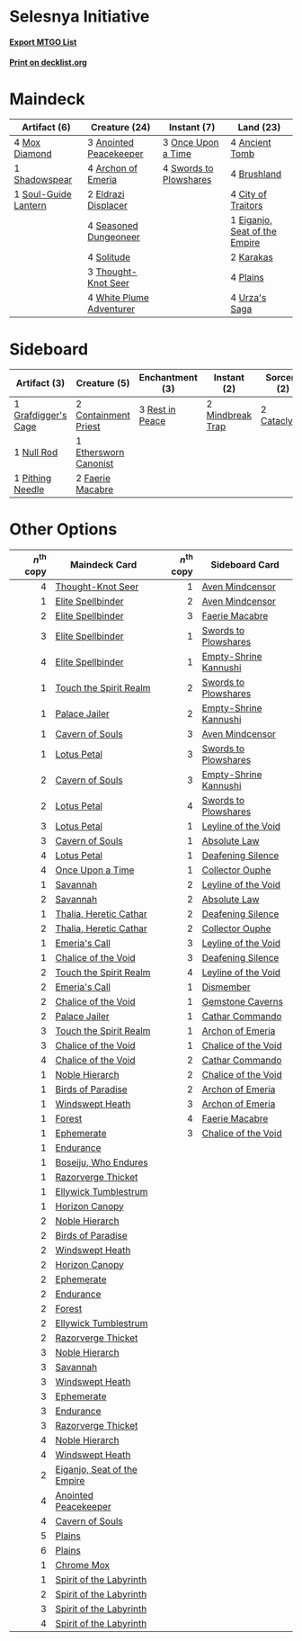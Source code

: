 # Selesnya Initiative

#### [Export MTGO List](../collection/Selesnya%20Initiative/Selesnya%20Initiative.txt)
#### [Print on decklist.org](http://decklist.org/?deckmain=4%09Ancient%20Tomb%0A3%09Anointed%20Peacekeeper%0A4%09Archon%20of%20Emeria%0A4%09Brushland%0A4%09City%20of%20Traitors%0A1%09Eiganjo,%20Seat%20of%20the%20Empire%0A2%09Eldrazi%20Displacer%0A2%09Karakas%0A4%09Mox%20Diamond%0A3%09Once%20Upon%20a%20Time%0A4%09Plains%0A4%09Seasoned%20Dungeoneer%0A1%09Shadowspear%0A4%09Solitude%0A1%09Soul-Guide%20Lantern%0A4%09Swords%20to%20Plowshares%0A3%09Thought-Knot%20Seer%0A4%09Urza's%20Saga%0A4%09White%20Plume%20Adventurer&deckside=2%09Cataclysm%0A2%09Containment%20Priest%0A1%09Ethersworn%20Canonist%0A2%09Faerie%20Macabre%0A1%09Grafdigger's%20Cage%0A2%09Mindbreak%20Trap%0A1%09Null%20Rod%0A1%09Pithing%20Needle%0A3%09Rest%20in%20Peace)
# Maindeck

|                                         Artifact (6)                                          |                                           Creature (24)                                           |                                         Instant (7)                                          |                                               Land (23)                                                |
|-----------------------------------------------------------------------------------------------|---------------------------------------------------------------------------------------------------|----------------------------------------------------------------------------------------------|--------------------------------------------------------------------------------------------------------|
|4 [Mox Diamond](http://gatherer.wizards.com/Pages/Card/Details.aspx?multiverseid=5193)         |3 [Anointed Peacekeeper](http://gatherer.wizards.com/Pages/Card/Details.aspx?multiverseid=574482)  |3 [Once Upon a Time](http://gatherer.wizards.com/Pages/Card/Details.aspx?multiverseid=473131) |4 [Ancient Tomb](http://gatherer.wizards.com/Pages/Card/Details.aspx?multiverseid=409567)               |
|1 [Shadowspear](http://gatherer.wizards.com/Pages/Card/Details.aspx?multiverseid=476487)       |4 [Archon of Emeria](http://gatherer.wizards.com/Pages/Card/Details.aspx?multiverseid=495594)      |4 [Swords to Plowshares](http://gatherer.wizards.com/Pages/Card/Details.aspx?multiverseid=869)|4 [Brushland](http://gatherer.wizards.com/Pages/Card/Details.aspx?multiverseid=129496)                  |
|1 [Soul-Guide Lantern](http://gatherer.wizards.com/Pages/Card/Details.aspx?multiverseid=476488)|2 [Eldrazi Displacer](http://gatherer.wizards.com/Pages/Card/Details.aspx?multiverseid=407523)     |                                                                                              |4 [City of Traitors](http://gatherer.wizards.com/Pages/Card/Details.aspx?multiverseid=6168)             |
|                                                                                               |4 [Seasoned Dungeoneer](http://gatherer.wizards.com/Pages/Card/Details.aspx?multiverseid=566950)   |                                                                                              |1 [Eiganjo, Seat of the Empire](http://gatherer.wizards.com/Pages/Card/Details.aspx?multiverseid=548581)|
|                                                                                               |4 [Solitude](http://gatherer.wizards.com/Pages/Card/Details.aspx?multiverseid=522108)              |                                                                                              |2 [Karakas](http://gatherer.wizards.com/Pages/Card/Details.aspx?multiverseid=413782)                    |
|                                                                                               |3 [Thought-Knot Seer](http://gatherer.wizards.com/Pages/Card/Details.aspx?multiverseid=407519)     |                                                                                              |4 [Plains](http://gatherer.wizards.com/Pages/Card/Details.aspx?multiverseid=439856)                     |
|                                                                                               |4 [White Plume Adventurer](http://gatherer.wizards.com/Pages/Card/Details.aspx?multiverseid=562932)|                                                                                              |4 [Urza's Saga](http://gatherer.wizards.com/Pages/Card/Details.aspx?multiverseid=522335)                |


# Sideboard

|                                         Artifact (3)                                         |                                          Creature (5)                                          |                                     Enchantment (3)                                      |                                        Instant (2)                                        |                                    Sorcery (2)                                     |
|----------------------------------------------------------------------------------------------|------------------------------------------------------------------------------------------------|------------------------------------------------------------------------------------------|-------------------------------------------------------------------------------------------|------------------------------------------------------------------------------------|
|1 [Grafdigger's Cage](http://gatherer.wizards.com/Pages/Card/Details.aspx?multiverseid=278452)|2 [Containment Priest](http://gatherer.wizards.com/Pages/Card/Details.aspx?multiverseid=389470) |3 [Rest in Peace](http://gatherer.wizards.com/Pages/Card/Details.aspx?multiverseid=442021)|2 [Mindbreak Trap](http://gatherer.wizards.com/Pages/Card/Details.aspx?multiverseid=197532)|2 [Cataclysm](http://gatherer.wizards.com/Pages/Card/Details.aspx?multiverseid=6050)|
|1 [Null Rod](http://gatherer.wizards.com/Pages/Card/Details.aspx?multiverseid=383034)         |1 [Ethersworn Canonist](http://gatherer.wizards.com/Pages/Card/Details.aspx?multiverseid=174931)|                                                                                          |                                                                                           |                                                                                    |
|1 [Pithing Needle](http://gatherer.wizards.com/Pages/Card/Details.aspx?multiverseid=129526)   |2 [Faerie Macabre](http://gatherer.wizards.com/Pages/Card/Details.aspx?multiverseid=201822)     |                                                                                          |                                                                                           |                                                                                    |


# Other Options

|*n*<sup>th</sup> copy|                                            Maindeck Card                                             |*n*<sup>th</sup> copy|                                        Sideboard Card                                         |
|--------------------:|------------------------------------------------------------------------------------------------------|--------------------:|-----------------------------------------------------------------------------------------------|
|                    4|[Thought-Knot Seer](http://gatherer.wizards.com/Pages/Card/Details.aspx?multiverseid=407519)          |                    1|[Aven Mindcensor](http://gatherer.wizards.com/Pages/Card/Details.aspx?multiverseid=426707)     |
|                    1|[Elite Spellbinder](http://gatherer.wizards.com/Pages/Card/Details.aspx?multiverseid=513494)          |                    2|[Aven Mindcensor](http://gatherer.wizards.com/Pages/Card/Details.aspx?multiverseid=426707)     |
|                    2|[Elite Spellbinder](http://gatherer.wizards.com/Pages/Card/Details.aspx?multiverseid=513494)          |                    3|[Faerie Macabre](http://gatherer.wizards.com/Pages/Card/Details.aspx?multiverseid=201822)      |
|                    3|[Elite Spellbinder](http://gatherer.wizards.com/Pages/Card/Details.aspx?multiverseid=513494)          |                    1|[Swords to Plowshares](http://gatherer.wizards.com/Pages/Card/Details.aspx?multiverseid=869)   |
|                    4|[Elite Spellbinder](http://gatherer.wizards.com/Pages/Card/Details.aspx?multiverseid=513494)          |                    1|[Empty-Shrine Kannushi](http://gatherer.wizards.com/Pages/Card/Details.aspx?multiverseid=74513)|
|                    1|[Touch the Spirit Realm](http://gatherer.wizards.com/Pages/Card/Details.aspx?multiverseid=548335)     |                    2|[Swords to Plowshares](http://gatherer.wizards.com/Pages/Card/Details.aspx?multiverseid=869)   |
|                    1|[Palace Jailer](http://gatherer.wizards.com/Pages/Card/Details.aspx?multiverseid=416775)              |                    2|[Empty-Shrine Kannushi](http://gatherer.wizards.com/Pages/Card/Details.aspx?multiverseid=74513)|
|                    1|[Cavern of Souls](http://gatherer.wizards.com/Pages/Card/Details.aspx?multiverseid=278058)            |                    3|[Aven Mindcensor](http://gatherer.wizards.com/Pages/Card/Details.aspx?multiverseid=426707)     |
|                    1|[Lotus Petal](http://gatherer.wizards.com/Pages/Card/Details.aspx?multiverseid=420602)                |                    3|[Swords to Plowshares](http://gatherer.wizards.com/Pages/Card/Details.aspx?multiverseid=869)   |
|                    2|[Cavern of Souls](http://gatherer.wizards.com/Pages/Card/Details.aspx?multiverseid=278058)            |                    3|[Empty-Shrine Kannushi](http://gatherer.wizards.com/Pages/Card/Details.aspx?multiverseid=74513)|
|                    2|[Lotus Petal](http://gatherer.wizards.com/Pages/Card/Details.aspx?multiverseid=420602)                |                    4|[Swords to Plowshares](http://gatherer.wizards.com/Pages/Card/Details.aspx?multiverseid=869)   |
|                    3|[Lotus Petal](http://gatherer.wizards.com/Pages/Card/Details.aspx?multiverseid=420602)                |                    1|[Leyline of the Void](http://gatherer.wizards.com/Pages/Card/Details.aspx?multiverseid=107682) |
|                    3|[Cavern of Souls](http://gatherer.wizards.com/Pages/Card/Details.aspx?multiverseid=278058)            |                    1|[Absolute Law](http://gatherer.wizards.com/Pages/Card/Details.aspx?multiverseid=8437)          |
|                    4|[Lotus Petal](http://gatherer.wizards.com/Pages/Card/Details.aspx?multiverseid=420602)                |                    1|[Deafening Silence](http://gatherer.wizards.com/Pages/Card/Details.aspx?multiverseid=472972)   |
|                    4|[Once Upon a Time](http://gatherer.wizards.com/Pages/Card/Details.aspx?multiverseid=473131)           |                    1|[Collector Ouphe](http://gatherer.wizards.com/Pages/Card/Details.aspx?multiverseid=464107)     |
|                    1|[Savannah](http://gatherer.wizards.com/Pages/Card/Details.aspx?multiverseid=881)                      |                    2|[Leyline of the Void](http://gatherer.wizards.com/Pages/Card/Details.aspx?multiverseid=107682) |
|                    2|[Savannah](http://gatherer.wizards.com/Pages/Card/Details.aspx?multiverseid=881)                      |                    2|[Absolute Law](http://gatherer.wizards.com/Pages/Card/Details.aspx?multiverseid=8437)          |
|                    1|[Thalia, Heretic Cathar](http://gatherer.wizards.com/Pages/Card/Details.aspx?multiverseid=414338)     |                    2|[Deafening Silence](http://gatherer.wizards.com/Pages/Card/Details.aspx?multiverseid=472972)   |
|                    2|[Thalia, Heretic Cathar](http://gatherer.wizards.com/Pages/Card/Details.aspx?multiverseid=414338)     |                    2|[Collector Ouphe](http://gatherer.wizards.com/Pages/Card/Details.aspx?multiverseid=464107)     |
|                    1|[Emeria's Call](http://gatherer.wizards.com/Pages/Card/Details.aspx?multiverseid=491633)              |                    3|[Leyline of the Void](http://gatherer.wizards.com/Pages/Card/Details.aspx?multiverseid=107682) |
|                    1|[Chalice of the Void](http://gatherer.wizards.com/Pages/Card/Details.aspx?multiverseid=442211)        |                    3|[Deafening Silence](http://gatherer.wizards.com/Pages/Card/Details.aspx?multiverseid=472972)   |
|                    2|[Touch the Spirit Realm](http://gatherer.wizards.com/Pages/Card/Details.aspx?multiverseid=548335)     |                    4|[Leyline of the Void](http://gatherer.wizards.com/Pages/Card/Details.aspx?multiverseid=107682) |
|                    2|[Emeria's Call](http://gatherer.wizards.com/Pages/Card/Details.aspx?multiverseid=491633)              |                    1|[Dismember](http://gatherer.wizards.com/Pages/Card/Details.aspx?multiverseid=382182)           |
|                    2|[Chalice of the Void](http://gatherer.wizards.com/Pages/Card/Details.aspx?multiverseid=442211)        |                    1|[Gemstone Caverns](http://gatherer.wizards.com/Pages/Card/Details.aspx?multiverseid=122094)    |
|                    2|[Palace Jailer](http://gatherer.wizards.com/Pages/Card/Details.aspx?multiverseid=416775)              |                    1|[Cathar Commando](http://gatherer.wizards.com/Pages/Card/Details.aspx?multiverseid=534764)     |
|                    3|[Touch the Spirit Realm](http://gatherer.wizards.com/Pages/Card/Details.aspx?multiverseid=548335)     |                    1|[Archon of Emeria](http://gatherer.wizards.com/Pages/Card/Details.aspx?multiverseid=495594)    |
|                    3|[Chalice of the Void](http://gatherer.wizards.com/Pages/Card/Details.aspx?multiverseid=442211)        |                    1|[Chalice of the Void](http://gatherer.wizards.com/Pages/Card/Details.aspx?multiverseid=442211) |
|                    4|[Chalice of the Void](http://gatherer.wizards.com/Pages/Card/Details.aspx?multiverseid=442211)        |                    2|[Cathar Commando](http://gatherer.wizards.com/Pages/Card/Details.aspx?multiverseid=534764)     |
|                    1|[Noble Hierarch](http://gatherer.wizards.com/Pages/Card/Details.aspx?multiverseid=179434)             |                    2|[Chalice of the Void](http://gatherer.wizards.com/Pages/Card/Details.aspx?multiverseid=442211) |
|                    1|[Birds of Paradise](http://gatherer.wizards.com/Pages/Card/Details.aspx?multiverseid=129906)          |                    2|[Archon of Emeria](http://gatherer.wizards.com/Pages/Card/Details.aspx?multiverseid=495594)    |
|                    1|[Windswept Heath](http://gatherer.wizards.com/Pages/Card/Details.aspx?multiverseid=405115)            |                    3|[Archon of Emeria](http://gatherer.wizards.com/Pages/Card/Details.aspx?multiverseid=495594)    |
|                    1|[Forest](http://gatherer.wizards.com/Pages/Card/Details.aspx?multiverseid=439860)                     |                    4|[Faerie Macabre](http://gatherer.wizards.com/Pages/Card/Details.aspx?multiverseid=201822)      |
|                    1|[Ephemerate](http://gatherer.wizards.com/Pages/Card/Details.aspx?multiverseid=463956)                 |                    3|[Chalice of the Void](http://gatherer.wizards.com/Pages/Card/Details.aspx?multiverseid=442211) |
|                    1|[Endurance](http://gatherer.wizards.com/Pages/Card/Details.aspx?multiverseid=522233)                  |                     |                                                                                               |
|                    1|[Boseiju, Who Endures](http://gatherer.wizards.com/Pages/Card/Details.aspx?multiverseid=548579)       |                     |                                                                                               |
|                    1|[Razorverge Thicket](http://gatherer.wizards.com/Pages/Card/Details.aspx?multiverseid=209407)         |                     |                                                                                               |
|                    1|[Ellywick Tumblestrum](http://gatherer.wizards.com/Pages/Card/Details.aspx?multiverseid=527468)       |                     |                                                                                               |
|                    1|[Horizon Canopy](http://gatherer.wizards.com/Pages/Card/Details.aspx?multiverseid=409571)             |                     |                                                                                               |
|                    2|[Noble Hierarch](http://gatherer.wizards.com/Pages/Card/Details.aspx?multiverseid=179434)             |                     |                                                                                               |
|                    2|[Birds of Paradise](http://gatherer.wizards.com/Pages/Card/Details.aspx?multiverseid=129906)          |                     |                                                                                               |
|                    2|[Windswept Heath](http://gatherer.wizards.com/Pages/Card/Details.aspx?multiverseid=405115)            |                     |                                                                                               |
|                    2|[Horizon Canopy](http://gatherer.wizards.com/Pages/Card/Details.aspx?multiverseid=409571)             |                     |                                                                                               |
|                    2|[Ephemerate](http://gatherer.wizards.com/Pages/Card/Details.aspx?multiverseid=463956)                 |                     |                                                                                               |
|                    2|[Endurance](http://gatherer.wizards.com/Pages/Card/Details.aspx?multiverseid=522233)                  |                     |                                                                                               |
|                    2|[Forest](http://gatherer.wizards.com/Pages/Card/Details.aspx?multiverseid=439860)                     |                     |                                                                                               |
|                    2|[Ellywick Tumblestrum](http://gatherer.wizards.com/Pages/Card/Details.aspx?multiverseid=527468)       |                     |                                                                                               |
|                    2|[Razorverge Thicket](http://gatherer.wizards.com/Pages/Card/Details.aspx?multiverseid=209407)         |                     |                                                                                               |
|                    3|[Noble Hierarch](http://gatherer.wizards.com/Pages/Card/Details.aspx?multiverseid=179434)             |                     |                                                                                               |
|                    3|[Savannah](http://gatherer.wizards.com/Pages/Card/Details.aspx?multiverseid=881)                      |                     |                                                                                               |
|                    3|[Windswept Heath](http://gatherer.wizards.com/Pages/Card/Details.aspx?multiverseid=405115)            |                     |                                                                                               |
|                    3|[Ephemerate](http://gatherer.wizards.com/Pages/Card/Details.aspx?multiverseid=463956)                 |                     |                                                                                               |
|                    3|[Endurance](http://gatherer.wizards.com/Pages/Card/Details.aspx?multiverseid=522233)                  |                     |                                                                                               |
|                    3|[Razorverge Thicket](http://gatherer.wizards.com/Pages/Card/Details.aspx?multiverseid=209407)         |                     |                                                                                               |
|                    4|[Noble Hierarch](http://gatherer.wizards.com/Pages/Card/Details.aspx?multiverseid=179434)             |                     |                                                                                               |
|                    4|[Windswept Heath](http://gatherer.wizards.com/Pages/Card/Details.aspx?multiverseid=405115)            |                     |                                                                                               |
|                    2|[Eiganjo, Seat of the Empire](http://gatherer.wizards.com/Pages/Card/Details.aspx?multiverseid=548581)|                     |                                                                                               |
|                    4|[Anointed Peacekeeper](http://gatherer.wizards.com/Pages/Card/Details.aspx?multiverseid=574482)       |                     |                                                                                               |
|                    4|[Cavern of Souls](http://gatherer.wizards.com/Pages/Card/Details.aspx?multiverseid=278058)            |                     |                                                                                               |
|                    5|[Plains](http://gatherer.wizards.com/Pages/Card/Details.aspx?multiverseid=439856)                     |                     |                                                                                               |
|                    6|[Plains](http://gatherer.wizards.com/Pages/Card/Details.aspx?multiverseid=439856)                     |                     |                                                                                               |
|                    1|[Chrome Mox](http://gatherer.wizards.com/Pages/Card/Details.aspx?multiverseid=413761)                 |                     |                                                                                               |
|                    1|[Spirit of the Labyrinth](http://gatherer.wizards.com/Pages/Card/Details.aspx?multiverseid=378399)    |                     |                                                                                               |
|                    2|[Spirit of the Labyrinth](http://gatherer.wizards.com/Pages/Card/Details.aspx?multiverseid=378399)    |                     |                                                                                               |
|                    3|[Spirit of the Labyrinth](http://gatherer.wizards.com/Pages/Card/Details.aspx?multiverseid=378399)    |                     |                                                                                               |
|                    4|[Spirit of the Labyrinth](http://gatherer.wizards.com/Pages/Card/Details.aspx?multiverseid=378399)    |                     |                                                                                               |

